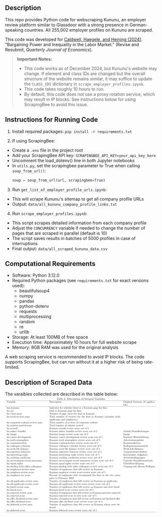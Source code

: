 ## Description
This repo provides Python code for webscraping Kununu, an employer review platform similar to Glassdoor with a strong presence in German-speaking countries. All 255,002 employer profiles on Kununu are scraped.

This code was developed for [Caldwell, Haegele, and Heining (2024)](https://sydneec.github.io/Website/CHH_Bargain.pdf). "Bargaining Power and Inequality in the Labor Market." (Revise and Resubmit, *Quarterly Journal of Economics*).

> **Important Notes:**
> - This code works as of December 2024, but Kununu's website may change. If element and class IDs are changed but the overall structure of the website remains similar, it may suffice to update the ```CLASS_IDS``` dictionary in ```scrape_employer_profiles.ipynb```.
> - This code takes roughly 10 hours to run.
> - By default, this code does not use a proxy rotation service, which may result in IP blocks. See instructions below for using ScrapingBee to avoid this issue.

## Instructions for Running Code

1. Install required packages:
```pip install -r requirements.txt```

2. If using ScrapingBee:
- Create a ```.env``` file in the project root
- Add your ScrapingBee API key:  ```SCRAPINGBEE_API_KEY=your_api_key_here ```
- Uncomment the load_dotenv() line in both Jupyter notebooks
- In ```utils.py```, set the scrapingbee parameter to True when calling ```soup_from_url()```:
  ```python
  soup = soup_from_url(url, scrapingbee=True)
  ```

3. Run ```get_list_of_employer_profile_urls.ipynb```:
- This will scrape Kununu's sitemap to get all company profile URLs
- Output: ```data/all_kununu_company_profile_links.txt```

4. Run ```scrape_employer_profiles.ipynb```:
- This script scrapes detailed information from each company profile
- Adjust the ```CONCURRENCY``` variable if needed to change the number of pages that are scraped in parallel (default is 10)
- The script saves results in batches of 5000 profiles in case of interruptions
- Final output: ```data/all_scraped_kununu_data.csv```

## Computational Requirements

- Software: Python 3.12.0
- Required Python packages (see ```requirements.txt``` for exact versions used):
  - beautifulsoup4
  - numpy
  - pandas
  - python-dotenv
  - requests
  - multiprocessing
  - random
  - re
  - urllib
- Storage: At least 100MB of free space
- Execution time: Approximately 10 hours for full website scrape
- Memory: 8GB RAM was used for the original analysis

 A web scraping service is recommended to avoid IP blocks. The code supports ScrapingBee, but can run without it at a higher risk of being rate-limited.

## Description of Scraped Data
The varaibles collected are described in the table below:
![Variable Descriptions](images/var_descriptions.png)
